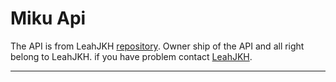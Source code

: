 # Miku Api

The API is from LeahJKH [repository](https://github.com/LeahJKH/MikuApiGithub).
Owner ship of the API and all right belong to LeahJKH.
if you have problem contact [LeahJKH](https://github.com/LeahJKH).

---
